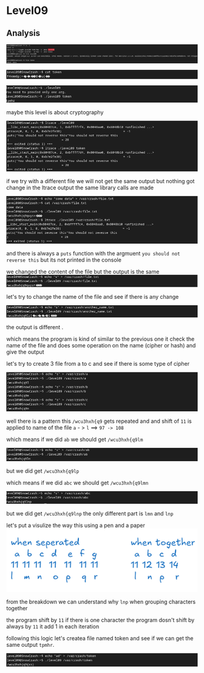 # Level09

## Analysis

![](/level09/resources/images/Screenshot%20from%202025-08-15%2009-46-29.png)


![](/level09/resources/images/Screenshot%20from%202025-08-15%2009-48-27.png)

![](/level09/resources/images/Screenshot%20from%202025-08-15%2009-49-31.png)

maybe this level is about cryptography


![](/level09/resources/images/Screenshot%20from%202025-08-15%2009-51-37.png)



if we try with a different file we will not get the same output
but nothing got change in the ltrace output the same library calls are made


![](/level09/resources/images/Screenshot%20from%202025-08-15%2009-53-40.png)

and there is always a `puts` function with the argmuent `you should not reverse this` but its not printed in the console


we changed the content of the file but the output is the same
![](/level09/resources/images/Screenshot%20from%202025-08-15%2009-59-37.png)

let's try to change the name of the file and see if there is any change

![](/level09/resources/images/Screenshot%20from%202025-08-15%2010-02-50.png)

the output is different .


which means the program is kind of similar to the previous one it check the name of the file and does some operation on the name (cipher or hash) and give the output


let's try to create 3 file from a to c and see if there is some type of cipher



![](/level09/resources/images/Screenshot%20from%202025-08-15%2010-08-27.png)

well there is a pattern this `/wcu3hxh{q9` gets repeated and and shift of `11` is applied to name of the file `a` - > `l` ==> `97 -> 108`


which means if we did `ab` we should get `/wcu3hxh{q9lm`

![](/level09/resources/images/Screenshot%20from%202025-08-15%2011-15-31.png)


but we did get `/wcu3hxh{q9lp`


which means if we did `abc` we should get `/wcu3hxh{q9lmn`

![](/level09/resources/images/Screenshot%20from%202025-08-15%2011-19-07.png)


but we did get `/wcu3hxh{q9lnp` the only different part is `lmn` and `lnp`


let's put a visulize the way this using a pen and a paper 
![](/level09/resources/images/Screenshot%20from%202025-08-15%2015-08-03.png)


from the breakdown we can understand why `lnp` when grouping characters together

the program shift by `11` if there is one character
the program dosn't shift by always by `11` it add 1 in each iteration



following this logic let's createa file named token and see if we can get the same output `tpmhr`.




![](/level09/resources/images/Screenshot%20from%202025-08-15%2012-15-26.png) 



